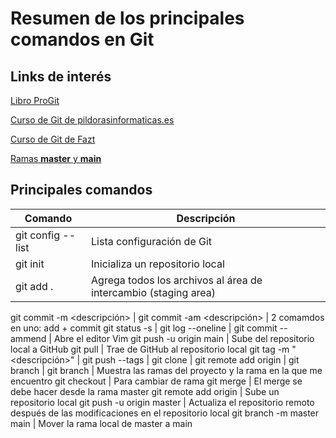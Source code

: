 # Resumen de los principales comandos en Git

## Links de interés
[Libro ProGit](https://git-scm.com/book/es/v2)

[Curso de Git de pildorasinformaticas.es](https://youtube.com/playlist?list=PLU8oAlHdN5BlyaPFiNQcV0xDqy0eR35aU)

[Curso de Git de Fazt](https://youtu.be/HiXLkL42tMU)

[Ramas **master** y **main**](https://jarv.is/notes/github-rename-master/)

## Principales comandos
|Comando|Descripción|
|-------|-----------|
|git config --list|Lista configuración de Git|
|git init|Inicializa un repositorio local|
|git add .|Agrega todos los archivos al área de intercambio (staging area)|

git commit -m <descripción>                           |
git commit -am <descripción>                          | 2 comamdos en uno: add + commit
git status -s                                         |
git log --oneline                                     |
git commit -- ammend                                  | Abre el editor Vim
git push -u origin main                               | Sube del repositorio local a GitHub
git pull                                              | Trae de GitHub al repositorio local
git tag <nombre> -m "<descripción>"                   |
git push --tags                                       |
git clone <url>                                       |
git remote add origin <url>                           |
git branch <nombre de la rama>                        |
git branch                                            | Muestra las ramas del proyecto y la rama en la que me encuentro
git checkout <nombre de la rama>                      | Para cambiar de rama
git merge <nombre de la rama>                         | El merge se debe hacer desde la rama master
git remote add origin <url del repositorio de GitHub> | Sube un repositorio local
git push -u origin master                             | Actualiza el repositorio remoto después de las modificaciones en el repositorio local
git branch -m master main                             | Mover la rama local de master a main
